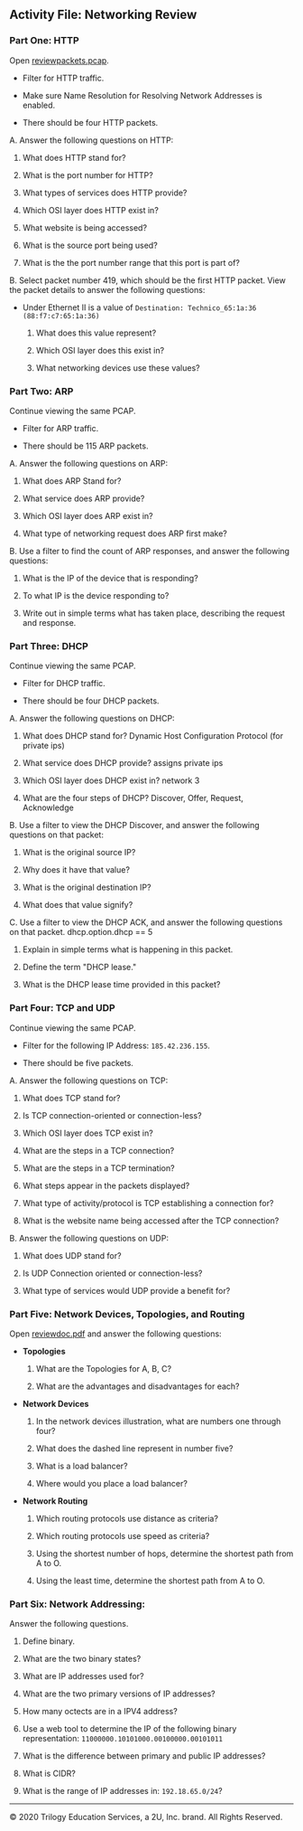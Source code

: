 ## Activity File: Networking Review

### Part One: HTTP

Open [reviewpackets.pcap](reviewpackets.pcapng).

  - Filter for HTTP traffic.

 - Make sure Name Resolution for Resolving Network Addresses is enabled.

  - There should be four HTTP packets. 

A. Answer the following questions on HTTP:

  1. What does HTTP stand for?

  2. What is the port number for HTTP?

  3. What types of services does HTTP provide?

  4. Which OSI layer does HTTP exist in?

  5. What website is being accessed?

  6. What is the source port being used?

  7. What is the the port number range that this port is part of?

B. Select packet number 419, which should be the first HTTP packet. View the packet details to answer the following questions:

  - Under Ethernet II is a value of `Destination: Technico_65:1a:36 (88:f7:c7:65:1a:36)`

      1. What does this value represent?

      2. Which OSI layer does this exist in?

      3. What networking devices use these values?

### Part Two: ARP

Continue viewing the same PCAP.

  - Filter for ARP traffic.

  - There should be 115 ARP packets.

A. Answer the following questions on ARP:

  1. What does ARP Stand for?

  2. What service does ARP provide?

  3. Which OSI layer does ARP exist in?

  4. What type of networking request does ARP first make?

B. Use a filter to find the count of ARP responses, and answer the following questions:

  1. What is the IP of the device that is responding?
    
  2. To what IP is the device responding to?

  3. Write out in simple terms what has taken place, describing the request and response.

### Part Three: DHCP

Continue viewing the same PCAP.

  - Filter for DHCP traffic.

  - There should be four DHCP packets. 

 A. Answer the following questions on DHCP:

  1. What does DHCP stand for? 
  Dynamic Host Configuration Protocol (for private ips)

  2. What service does DHCP provide? 
  assigns private ips

  3. Which OSI layer does DHCP exist in? 
  network 3

  4. What are the four steps of DHCP? 
  Discover, Offer, Request, Acknowledge

B. Use a filter to view the DHCP Discover, and answer the following questions on that packet:

  1. What is the original source IP?


  2. Why does it have that value?

  3. What is the original destination IP?

  4. What does that value signify?

C. Use a filter to view the DHCP ACK, and answer the following questions on that packet. dhcp.option.dhcp == 5

  1. Explain in simple terms what is happening in this packet. 

  2. Define the term "DHCP lease."

  3. What is the DHCP lease time provided in this packet?

### Part Four: TCP and UDP

Continue viewing the same PCAP.

  - Filter for the following IP Address: `185.42.236.155`.

  - There should be five packets.

A. Answer the following questions on TCP:

  1. What does TCP stand for?

  2. Is TCP connection-oriented or connection-less?

  3. Which OSI layer does TCP exist in?

  4. What are the steps in a TCP connection?

  5. What are the steps in a TCP termination?

  6. What steps appear in the packets displayed?

  7. What type of activity/protocol is TCP establishing a connection for?

  8. What is the website name being accessed after the TCP connection?

B. Answer the following questions on UDP:

  1. What does UDP stand for?

  2. Is UDP Connection oriented or connection-less?

  3. What type of services would UDP provide a benefit for?

### Part Five: Network Devices, Topologies, and Routing

Open [reviewdoc.pdf](../../../resources/reviewdoc.pdf) and answer the following questions:

  - **Topologies**
  
      1. What are the Topologies for A, B, C?

      2. What are the advantages and disadvantages for each? 
    
  - **Network Devices**
  
      1. In the network devices illustration, what are numbers one through four?

      2. What does the dashed line represent in number five?

      3. What is a load balancer?

      4. Where would you place a load balancer? 
    
  - **Network Routing**

      1. Which routing protocols use distance as criteria?

      2. Which routing protocols use speed as criteria?

      3. Using the shortest number of hops, determine the shortest path from A to O. 

      4. Using the least time, determine the shortest path from A to O. 

### Part Six: Network Addressing:

Answer the following questions.

1. Define binary. 

2. What are the two binary states?

3. What are IP addresses used for?

4. What are the two primary versions of IP addresses?

5. How many octects are in a IPV4 address?

6. Use a web tool to determine the IP of the following binary representation: `11000000.10101000.00100000.00101011`

7. What is the difference between primary and public IP addresses?

8. What is CIDR?

9. What is the range of IP addresses in: `192.18.65.0/24`? 

---
© 2020 Trilogy Education Services, a 2U, Inc. brand. All Rights Reserved.
